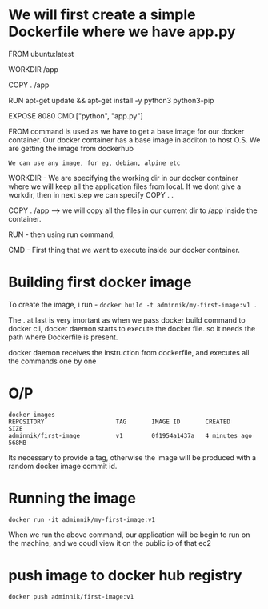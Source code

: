 
# We will first create a simple Dockerfile where we have app.py

FROM ubuntu:latest

WORKDIR /app

COPY . /app

RUN apt-get update && apt-get install -y python3 python3-pip

EXPOSE 8080
CMD ["python", "app.py"]



FROM command is used as we have to get a base image for our docker container. Our docker container has a base image in additon to host O.S. We are getting the image from dockerhub

    We can use any image, for eg, debian, alpine etc


WORKDIR - We are specifying the working dir in our docker container where we will keep all the application files from local. If we dont give a workdir, then in next step we can specify COPY . . 

COPY . /app --> we will copy all the files in our current dir to /app inside the container.

RUN - then using run command, 


CMD - First thing that we want to execute inside our docker container. 

# Building first docker image

To create the image, i run - `docker build -t adminnik/my-first-image:v1 .`

The . at last is very imortant as when we pass docker build command to docker cli, docker daemon starts to execute the docker file. so it needs the path where Dockerfile is present.

docker daemon receives the instruction from dockerfile, and executes all the commands one by one
# O/P
```
docker images
REPOSITORY                    TAG       IMAGE ID       CREATED         SIZE
adminnik/first-image          v1        0f1954a1437a   4 minutes ago   568MB
```

Its necessary to provide a tag, otherwise the image will be produced with a random docker image commit id.

# Running the image

`docker run -it adminnik/my-first-image:v1` 

When we run the above command, our application will be begin to run on the machine, and we coudl view it on the public ip of that ec2


# push image to docker hub registry

`docker push adminnik/first-image:v1`